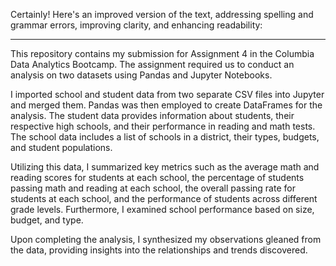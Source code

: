 Certainly! Here's an improved version of the text, addressing spelling and grammar errors, improving clarity, and enhancing readability:

---

This repository contains my submission for Assignment 4 in the Columbia Data Analytics Bootcamp. The assignment required us to conduct an analysis on two datasets using Pandas and Jupyter Notebooks.

I imported school and student data from two separate CSV files into Jupyter and merged them. Pandas was then employed to create DataFrames for the analysis. The student data provides information about students, their respective high schools, and their performance in reading and math tests. The school data includes a list of schools in a district, their types, budgets, and student populations.

Utilizing this data, I summarized key metrics such as the average math and reading scores for students at each school, the percentage of students passing math and reading at each school, the overall passing rate for students at each school, and the performance of students across different grade levels. Furthermore, I examined school performance based on size, budget, and type.

Upon completing the analysis, I synthesized my observations gleaned from the data, providing insights into the relationships and trends discovered.
